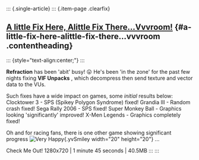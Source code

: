 ::: {.single-article}
::: {.item-page .clearfix}
## [A little Fix Here, Alittle Fix There...Vvvroom!](/159-a-little-fix-here-alittle-fix-there-vvvroom.html) {#a-little-fix-here-alittle-fix-there...vvvroom .contentheading}

::: {style="text-align:center;"}
:::

**Refraction** has been 'abit' busy!
😛 He's been 'in the zone' for the past few
nights fixing **VIF Unpacks** , which decompress then send texture and
vector data to the VUs.

Such fixes have a wide impact on games, some *initial* results below:
Clocktower 3 - SPS (Spikey Polygon Syndrome) fixed!
Grandia III - Random crash fixed!
Sega Rally 2006 - SPS fixed!
Super Monkey Ball - Graphics looking 'significantly' improved!
X-Men Legends - Graphics completely fixed!

Oh and for racing fans, there is one other game showing significant
progress ![Very
Happy](https://pcsx2.net/images/stories/frontend/smilies/biggrin.gif){.yvSmiley
width="20" height="20"} ...

Check Me Out!
1280x720 | 1 minute 45 seconds | 40.5MB
:::
:::
